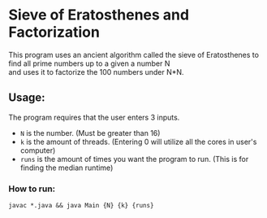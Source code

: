 # Sieve of Eratosthenes and Factorization

This program uses an ancient algorithm called the sieve of Eratosthenes to find all prime numbers up to a given a number N <br/> and uses it to factorize the 100 numbers under N*N.

## Usage: 

The program requires that the user enters 3 inputs. 

* ``` N ``` is the number. (Must be greater than 16)
* ``` k ``` is the amount of threads. (Entering 0 will utilize all the cores in user's computer)
* ``` runs ``` is the amount of times you want the program to run. (This is for finding the median runtime) 

### How to run:

```
javac *.java && java Main {N} {k} {runs}
```






